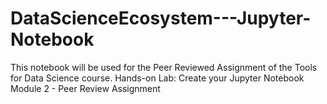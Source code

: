 # DataScienceEcosystem---Jupyter-Notebook
This notebook will be used for the Peer  Reviewed Assignment of the Tools for Data Science course.
Hands-on Lab: Create your Jupyter Notebook
Module 2 - Peer Review Assignment
